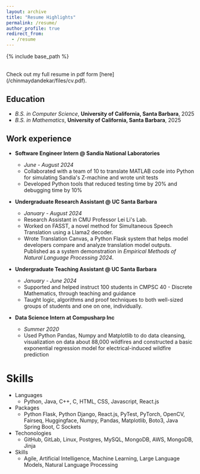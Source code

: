 ```yaml
---
layout: archive
title: "Resume Highlights"
permalink: /resume/
author_profile: true
redirect_from:
  - /resume
---
```


{% include base_path %}

<br/>
Check out my full resume in pdf form [here](/chinmaydandekar/files/cv.pdf).

## Education

* _B.S. in Computer Science_, **University of California, Santa Barbara**, 2025
* _B.S. in Mathematics_, **University of California, Santa Barbara**, 2025

## Work experience

* **Software Engineer Intern @ Sandia National Laboratories**
  * _June - August 2024_
  * Collaborated with a team of 10 to translate MATLAB code into Python for simulating Sandia's Z-machine and wrote unit tests
  * Developed Python tools that reduced testing time by 20% and debugging time by 10% 

* **Undergraduate Research Assistant @ UC Santa Barbara**
  * _January - August 2024_
  * Research Assistant in CMU Professor Lei Li's Lab.
  * Worked on FASST, a novel method for Simultaneous Speech Translation using a Llama2 decoder.
  * Wrote Translation Canvas, a Python Flask system that helps model developers compare and analyze translation model outputs. Published as a system demonstration in *Empirical Methods of Natural Language Processing 2024*.

* **Undergraduate Teaching Assistant @ UC Santa Barbara**
  * _January - June 2024_
  * Supported and helped instruct 100 students in CMPSC 40 - Discrete Mathematics, through teaching and guidance
  * Taught logic, algorithms and proof techniques to both well-sized groups of students and one on one, individually.
* **Data Science Intern at Compusharp Inc**
  * _Summer 2020_
  * Used Python Pandas, Numpy and Matplotlib to do data cleansing, visualization on data about 88,000 wildfires and constructed a basic exponential regression model for electrical-induced wildfire prediction
  
Skills
======
* Languages
  * Python, Java, C++, C, HTML, CSS, Javascript, React.js
* Packages
  * Python Flask, Python Django, React.js, PyTest, PyTorch, OpenCV, Fairseq, Huggingface, Numpy, Pandas, Matplotlib, Boto3, Java Spring Boot, C Sockets
* Techonologies
  * GitHub, GitLab, Linux, Postgres, MySQL, MongoDB, AWS, MongoDB, Jinja
* Skills
  * Agile, Artificial Intelligence, Machine Learning, Large Language Models, Natural Language Processing

